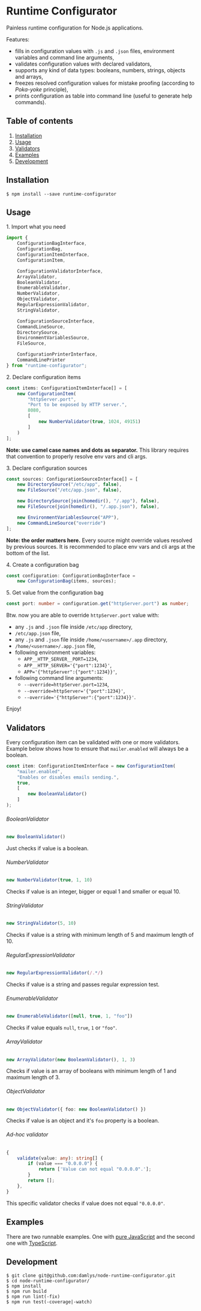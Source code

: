 Runtime Configurator
===

Painless runtime configuration for Node.js applications.

Features:

- fills in configuration values with `.js` and `.json` files,
  environment variables and command line arguments,
- validates configuration values with declared validators,
- supports any kind of data types: booleans, numbers, strings,
  objects and arrays,
- freezes resolved configuration values for mistake proofing
  (according to *Poka-yoke* principle),
- prints configuration as table into command line
  (useful to generate help commands).

## Table of contents

1. [Installation](#installation)
1. [Usage](#usage)
1. [Validators](#validators)
1. [Examples](#examples)
1. [Development](#development)

## Installation

```
$ npm install --save runtime-configurator
```

## Usage

1\. Import what you need

```typescript
import {
    ConfigurationBagInterface,
    ConfigurationBag,
    ConfigurationItemInterface,
    ConfigurationItem,

    ConfigurationValidatorInterface,
    ArrayValidator,
    BooleanValidator,
    EnumerableValidator,
    NumberValidator,
    ObjectValidator,
    RegularExpressionValidator,
    StringValidator,

    ConfigurationSourceInterface,
    CommandLineSource,
    DirectorySource,
    EnvironmentVariablesSource,
    FileSource,

    ConfigurationPrinterInterface,
    CommandLinePrinter
} from "runtime-configurator";
```

2\. Declare configuration items

```typescript
const items: ConfigurationItemInterface[] = [
    new ConfigurationItem(
        "httpServer.port",
        "Port to be exposed by HTTP server.",
        8080,
        [
            new NumberValidator(true, 1024, 49151)
        ]
    )
];
```

**Note: use camel case names and dots as separator.**
This library requires that convention to properly resolve
env vars and cli args.

3\. Declare configuration sources

```typescript
const sources: ConfigurationSourceInterface[] = [
    new DirectorySource("/etc/app", false),
    new FileSource("/etc/app.json", false),

    new DirectorySource(join(homedir(), "/.app"), false),
    new FileSource(join(homedir(), "/.app.json"), false),

    new EnvironmentVariablesSource("APP"),
    new CommandLineSource("override")
];
```

**Note: the order matters here.** Every source might
override values resolved by previous sources.
It is recommended to place env vars and cli args
at the bottom of the list.

4\. Create a configuration bag

```typescript
const configuration: ConfigurationBagInterface =
    new ConfigurationBag(items, sources);
```

5\. Get value from the configuration bag

```typescript
const port: number = configuration.get("httpServer.port") as number;
```

Btw. now you are able to override `httpServer.port` value with:

- any `.js` and `.json` file inside `/etc/app` directory,
- `/etc/app.json` file,
- any `.js` and `.json` file inside `/home/<username>/.app` directory,
- `/home/<username>/.app.json` file,
- following environment variables:
    - `APP__HTTP_SERVER__PORT=1234`,
    - `APP__HTTP_SERVER='{"port":1234}'`,
    - `APP='{"httpServer":{"port":1234}}'`,
- following command line arguments:
    - `--override=httpServer.port=1234`,
    - `--override=httpServer='{"port":1234}'`,
    - `--override='{"httpServer":{"port":1234}}'`.

Enjoy!

## Validators

Every configuration item can be validated
with one or more validators. Example below
shows how to ensure that `mailer.enabled`
will always be a boolean.

```typescript
const item: ConfigurationItemInterface = new ConfigurationItem(
    "mailer.enabled",
    "Enables or disables emails sending.",
    true,
    [
        new BooleanValidator()
    ]
);
```

###### BooleanValidator

```typescript
new BooleanValidator()
```

Just checks if value is a boolean.

###### NumberValidator

```typescript
new NumberValidator(true, 1, 10)
```

Checks if value is an integer, bigger or equal 1
and smaller or equal 10.

###### StringValidator

```typescript
new StringValidator(5, 10)
```

Checks if value is a string with minimum length
of 5 and maximum length of 10.

###### RegularExpressionValidator

```typescript
new RegularExpressionValidator(/.*/)
```

Checks if value is a string and passes
regular expression test.

###### EnumerableValidator

```typescript
new EnumerableValidator([null, true, 1, "foo"])
```

Checks if value equals `null`, `true`, `1` or `"foo"`.

###### ArrayValidator

```typescript
new ArrayValidator(new BooleanValidator(), 1, 3)
```

Checks if value is an array of booleans with minimum
length of 1 and maximum length of 3.

###### ObjectValidator

```typescript
new ObjectValidator({ foo: new BooleanValidator() })
```

Checks if value is an object and it's `foo` property 
is a boolean.

###### Ad-hoc validator

```typescript
{
    validate(value: any): string[] {
        if (value === "0.0.0.0") {
            return ['Value can not equal "0.0.0.0".'];
        }
        return [];
    },
}
```

This specific validator checks if value does not
equal `"0.0.0.0"`.

## Examples

There are two runnable examples. One with
[pure JavaScript](https://github.com/damlys/node-runtime-configurator/tree/master/examples/js-app)
and the second one with
[TypeScript](https://github.com/damlys/node-runtime-configurator/tree/master/examples/ts-app).

## Development

```
$ git clone git@github.com:damlys/node-runtime-configurator.git
$ cd node-runtime-configurator/
$ npm install
$ npm run build
$ npm run lint(-fix)
$ npm run test(-coverage|-watch)
```
